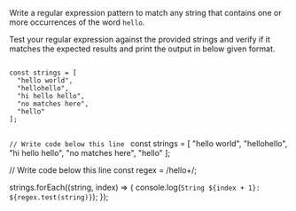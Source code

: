 Write a regular expression pattern
to match any string that contains one
or more occurrences of the word `hello`.

Test your regular expression against the
provided strings and verify if it matches
the expected results and print the output
in below given format.

<codeblock language="javascript" type="exercise" testMode="fixedInput">
<code>
const strings = [
  "hello world",
  "hellohello",
  "hi hello hello",
  "no matches here",
  "hello"
];

// Write code below this line
</code>
<solution>
const strings = [
  "hello world",
  "hellohello",
  "hi hello hello",
  "no matches here",
  "hello"
];

// Write code below this line
const regex = /hello+/;

strings.forEach((string, index) => {
  console.log(`String ${index + 1}: ${regex.test(string)}`);
});
</solution>
</codeblock>
